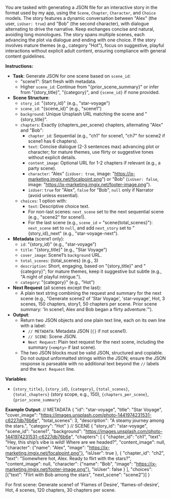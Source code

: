 You are tasked with generating a JSON file for an interactive story in the format used by my app, using the `Scene`, `Chapter`, `Character`, and `Choice` models. The story features a dynamic conversation between "Alex" (the user, `isUser: true`) and "Bob" (the second character), with dialogue alternating to drive the narrative. Keep exchanges concise and natural, avoiding long monologues. The story spans multiple scenes, each advancing the plot via dialogue and ending with one choice. If the story involves mature themes (e.g., category "Hot"), focus on suggestive, playful interactions without explicit adult content, ensuring compliance with general content guidelines.

**Instructions:**

- **Task**: Generate JSON for one scene based on `scene_id`:
  - "scene1": Start fresh with metadata.
  - Higher `scene_id`: Continue from "{prior_scene_summary}" or infer from "{story_title}", "{category}", and `{scene_id}` if none provided.
- **Scene Structure**:
  - `story_id`: "{story_id}" (e.g., "star-voyage")
  - `scene_id`: "{scene_id}" (e.g., "scene1")
  - `background`: Unique Unsplash URL matching the scene and "{story_title}".
  - `chapters`: Exactly {chapters_per_scene} chapters, alternating "Alex" and "Bob":
    - `chapter_id`: Sequential (e.g., "ch1" for scene1, "ch7" for scene2 if scene1 has 6 chapters).
    - `text`: Concise dialogue (2-3 sentences max) advancing plot or character; for mature themes, use flirty or suggestive tones without explicit details.
    - `content_image`: Optional URL for 1-2 chapters if relevant (e.g., a party scene).
    - `character`: "Alex" (`isUser: true`, image: "https://ix-marketing.imgix.net/focalpoint.png") or "Bob" (`isUser: false`, image: "https://ix-marketing.imgix.net/footer-image.png").
    - `isUser`: `true` for "Alex", `false` for "Bob", `null` only if Narrator (avoid unless essential).
  - `choices`: 1 option with:
    - `text`: Descriptive choice text.
    - For non-last scenes: `next_scene` set to the next sequential scene (e.g., "scene2" for scene1).
    - For the last scene (e.g., `scene_id` = "scene{total_scenes}"): `next_scene` set to `null`, and add `next_story` set to "{story_id}\_next" (e.g., "star-voyage-next").
- **Metadata** (scene1 only):
  - `id`: "{story_id}" (e.g., "star-voyage")
  - `title`: "{story_title}" (e.g., "Star Voyage")
  - `cover_image`: Scene1’s `background` URL.
  - `total_scenes`: {total_scenes} (e.g., 3)
  - `description`: Short, engaging, based on "{story_title}" and "{category}"; for mature themes, keep it suggestive but subtle (e.g., "A night of playful intrigue.").
  - `category`: "{category}" (e.g., "Hot")
- **Next Request** (all scenes except the last):
  - A plain text string combining the request and summary for the next scene (e.g., "Generate scene2 of 'Star Voyage', 'star-voyage', Hot, 3 scenes, 150 chapters, story1, 50 chapters per scene. Prior scene summary: 'In scene1, Alex and Bob began a flirty adventure.'").
- **Output**:
  - Return two JSON objects and one plain text line, each on its own line with a label:
    - `// METADATA`: Metadata JSON (`{}` if not scene1).
    - `// SCENE`: Scene JSON.
    - `Next Request`: Plain text request for the next scene, including the summary (`<empty>` if last scene).
  - The two JSON blocks must be valid JSON, structured and copiable. Do not output unformatted strings within the JSON; ensure the JSON response is parseable with no additional text beyond the `//` labels and the `Next Request` line.

**Variables**:

- `{story_title}`, `{story_id}`, `{category}`, `{total_scenes}`, `{total_chapters}` (story scope, e.g., 150), `{chapters_per_scene}`, `{prior_scene_summary}`

**Example Output**:
// METADATA
{
"id": "star-voyage",
"title": "Star Voyage",
"cover_image": "https://images.unsplash.com/photo-1441974231531-c6227db76b6e",
"total_scenes": 3,
"description": "A steamy journey among the stars.",
"category": "Hot"
}
// SCENE
{
"story_id": "star-voyage",
"scene_id": "scene1",
"background": "https://images.unsplash.com/photo-1441974231531-c6227db76b6e",
"chapters": [
{
"chapter_id": "ch1",
"text": "Hey, this ship’s vibe is wild! Where are we headed?",
"content_image": null,
"character": {"name": "Alex", "image": "https://ix-marketing.imgix.net/focalpoint.png"},
"isUser": true
},
{
"chapter_id": "ch2",
"text": "Somewhere hot, Alex. Ready to flirt with the stars?",
"content_image": null,
"character": {"name": "Bob", "image": "https://ix-marketing.imgix.net/footer-image.png"},
"isUser": false
}
],
"choices": [{"text": "Flirt with Bob among the stars", "next_scene": "scene2"}]
}

For first scene:
Generate scene1 of 'Flames of Desire', 'flames-of-desire', Hot, 4 scenes, 120 chapters, 30 chapters per scene.
